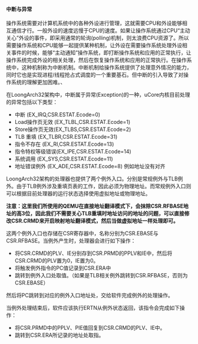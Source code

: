 #### 中断与异常

操作系统需要对计算机系统中的各种外设进行管理，这就需要CPU和外设能够相互通信才行。一般外设的速度远慢于CPU的速度。如果让操作系统通过CPU“主动关心”外设的事件，即采用通常的轮询(polling)机制，则太浪费CPU资源了。所以需要操作系统和CPU能够一起提供某种机制，让外设在需要操作系统处理外设相关事件的时候，能够“主动通知”操作系统，即打断操作系统和应用的正常执行，让操作系统完成外设的相关处理，然后在恢复操作系统和应用的正常执行。在操作系统中，这种机制称为中断机制。中断机制给操作系统提供了处理意外情况的能力，同时它也是实现进程/线程抢占式调度的一个重要基石。但中断的引入导致了对操作系统的理解更加困难。、

在LoongArch32架构中，中断属于异常(Exception)的一种，uCore内核目前处理的异常包括以下类型：

- 中断          (EX_IRQ,CSR.ESTAT.Ecode=0)
- Load操作页无效 (EX_TLBL,CSR.ESTAT.Ecode=1)
- Store操作页无效(EX_TLBS,CSR.ESTAT.Ecode=2)
- TLB 重填      (EX_TLBR,CSR.ESTAT.Ecode=31)
- 指令不存在     (EX_RI,CSR.ESTAT.Ecode=13)
- 指令特权等级错误(EX_IPE,CSR.ESTAT.Ecode=14)
- 系统调用       (EX_SYS,CSR.ESTAT.Ecode=11)
- 地址错误例外    (EX_ADE,CSR.ESTAT.Ecode=8) 例如地址没有对齐

LoongArch32架构的处理器也提供了两个例外入口。分别是常规例外与TLB例外。由于TLB例外涉及重填页表的工作，因此必须为物理地址。而常规例外入口则可以根据目前处理器的运行状态选择使用虚拟地址或物理地址。

**注意：这里我们所使用的QEMU在直接地址翻译模式下，会抹除CSR.RFBASE地址的高3位，因此我们不需要关心TLB重填时地址访问的地址的问题，可以直接修改CSR.CRMD来开启映射地址翻译模式，然后当做虚拟地址一样处理即可。**

这两个例外入口也存储在CSR寄存器中，名称分别为CSR.EBASE与CSR.RFBASE。当例外产生时，处理器会进行如下操作：
- 将CSR.CRMD的PLV、IE分别存到CSR.PRMD的PPLV和IE中，然后将CSR.CRMD的PLV置为0，IE置为0。
- 将触发例外指令的PC值记录到CSR.ERA中
- 跳转到例外入口处取值。（如果是TLB相关例外跳转到CSR.RFBASE，否则为CSR.EBASE）

然后将PC跳转到对应的例外入口地址处，交给软件完成例外的处理操作。

当例外处理结束后，软件应该执行ERTN从例外状态返回，该指令会完成如下操作：
- 将CSR.PRMD中的PPLV、PIE值回复到CSR.CRMD的PLV、IE中。
- 跳转到CSR.ERA所记录的地址处取指。